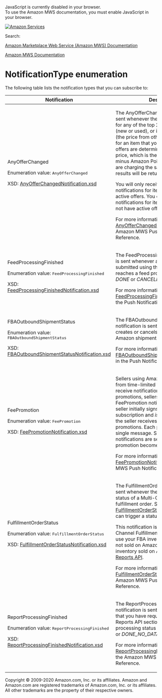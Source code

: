 <div id="MWSDX_noscript">

JavaScript is currently disabled in your browser.  
To use the Amazon MWS documentation, you must enable JavaScript in your
browser.

</div>

<div id="MWSDX_divtop">

[![Amazon
Services](https://images-na.ssl-images-amazon.com/images/G/08/mwsportal/fr_FR/amazonservices.gif "Amazon Services")](http://services.amazon.fr)

<div id="MWSDX_search">

<span id="MWSDX_searchlbl">Search:</span>

</div>

  
<span id="MWSDX_titlebar">[Amazon Marketplace Web Service (Amazon MWS)
Documentation](https://developer.amazonservices.fr/gp/mws/docs.html)</span>

</div>

<div id="MWSDX_divbottom">

<div id="MWSDX_divleft">

<div id="MWSDX_toc">

</div>

</div>

<div id="MWSDX_divright">

<div id="MWSDX_content">

<span id="MWSDX_breadcrumbs">[Amazon MWS
Documentation](https://developer.amazonservices.fr/gp/mws/docs.html)</span>

<div id="Subscriptions_NotificationType" class="nested0">

NotificationType enumeration
============================

<div class="body">

The following table lists the notification types that you can subscribe
to:

<div class="tablenoborder">

<table class="table" data-cellpadding="4" data-cellspacing="0" data-summary="" data-frame="border" data-border="1" data-rules="all">
<colgroup>
<col style="width: 50%" />
<col style="width: 50%" />
</colgroup>
<thead>
<tr class="header">
<th>Notification</th>
<th>Description</th>
</tr>
</thead>
<tbody>
<tr class="odd">
<td><span class="keyword parmname">AnyOfferChanged</span>
<p>Enumeration value: <samp class="ph codeph">AnyOfferChanged</samp></p>
<p>XSD: <a href="https://m.media-amazon.com/images/G/01/mwsportal/doc/en_US/subscriptions/AnyOfferChangedNotification._CB467003493_.xsd" class="xref">AnyOfferChangedNotification.xsd</a></p></td>
<td><p>The <span class="keyword parmname">AnyOfferChanged</span> notification is sent whenever there is a listing change for any of the top 20 offers, by condition (new or used), or if the external price (the price from other retailers) changes for an item that you sell. The top 20 offers are determined by the landed price, which is the price plus shipping minus Amazon Points. If multiple sellers are charging the same landed price, the results will be returned in random order.</p>
<p>You will only receive <span class="keyword parmname">AnyOfferChanged</span> notifications for items for which you have active offers. You cannot subscribe to notifications for items for which you do not have active offers.</p>
<p>For more information, see <a href="../notifications/Notifications_AnyOfferChangedNotification.md" class="xref">AnyOfferChangedNotification</a> in the <span class="ph">Amazon MWS</span> <span class="ph">Push Notifications</span> Reference.</p></td>
</tr>
<tr class="even">
<td><span class="keyword parmname">FeedProcessingFinished</span>
<p>Enumeration value: <samp class="ph codeph">FeedProcessingFinished</samp></p>
<p>XSD: <a href="https://m.media-amazon.com/images/G/01/mwsportal/doc/en_US/subscriptions/FeedProcessingFinishedNotification.xsd" class="xref">FeedProcessingFinishedNotification.xsd</a></p></td>
<td><p><span class="ph">The <span class="keyword parmname">FeedProcessingFinished</span> notification is sent whenever any feed that you have submitted using the <span class="ph">Feeds API section</span> reaches a feed processing status of <var class="keyword varname">DONE</var> or <var class="keyword varname">CANCELLED</var>.</span></p>
<p>For more information, see <a href="../notifications/Notifications_FeedProcessingFinishedNotification.md" class="xref">FeedProcessingFinishedNotification</a> in the <span class="ph">Push Notifications</span> Reference.</p></td>
</tr>
<tr class="odd">
<td><span class="keyword parmname">FBAOutboundShipmentStatus</span>
<p>Enumeration value: <samp class="ph codeph">FBAOutboundShipmentStatus</samp></p>
<p>XSD: <a href="https://m.media-amazon.com/images/G/01/mwsportal/doc/en_US/subscriptions/FBAOutboundShipmentStatusNotification.xsd" class="xref">FBAOutboundShipmentStatusNotification.xsd</a></p></td>
<td><p>The <span class="keyword parmname">FBAOutboundShipmentStatus</span> notification is sent whenever Amazon creates or cancels a <span class="ph">Fulfillment by Amazon</span> shipment for a seller.</p>
<p>For more information, see <a href="../notifications/Notifications_FBAOutboundShipmentStatusNotification.md" class="xref">FBAOutboundShipmentStatusNotification</a> in the <span class="ph">Push Notifications</span> Reference.</p></td>
</tr>
<tr class="even">
<td><span class="keyword parmname">FeePromotion</span>
<p>Enumeration value: <samp class="ph codeph">FeePromotion</samp></p>
<p>XSD: <a href="http://g-ec2.images-amazon.com/images/G/01/mwsportal/doc/en_US/subscriptions/FeePromotionNotification.xsd" class="xref">FeePromotionNotification.xsd</a></p></td>
<td><p><span class="ph">Sellers using <span class="ph">Amazon MWS</span> can benefit from time-limited fee promotions. To receive notification of available fee promotions, sellers must subscribe to <span class="keyword parmname">FeePromotion</span> notification. When the seller initially signs up for the subscription and <var class="keyword varname">isEnabled</var> is set to <em>true</em>, the seller receives all currently active promotions. Each promotion is sent as a single message. Subsequent promotion notifications are sent when the promotion becomes active. </span></p>
<p>For more information, see <a href="../notifications/Notifications_FeePromotionNotification.md" class="xref">FeePromotionNotification</a> in the <span class="ph">Amazon MWS</span> <span class="ph">Push Notifications</span> Reference.</p></td>
</tr>
<tr class="odd">
<td><span class="keyword parmname">FulfillmentOrderStatus</span>
<p>Enumeration value: <samp class="ph codeph">FulfillmentOrderStatus</samp></p>
<p>XSD: <a href="http://g-ec2.images-amazon.com/images/G/01/mwsportal/doc/en_US/subscriptions/FulfillmentOrderStatusNotification.xsd" class="xref">FulfillmentOrderStatusNotification.xsd</a></p></td>
<td><p>The <span class="keyword parmname">FulfillmentOrderStatus</span> notification is sent whenever there is a change in the status of a <span class="ph">Multi-Channel Fulfillment</span> fulfillment order. See <a href="../notifications/Notifications_FulfillmentOrderStatusNotification.md#FulfillmentOrderStatusNotification__FulfillmentOrderStatus_row" class="xref"><span class="keyword parmname">FulfillmentOrderStatus</span></a> for the events that can trigger a status change.</p>
<p>This notification is only for <span class="ph">Multi-Channel Fulfillment</span> orders where you use your FBA inventory to fulfill orders not sold on Amazon. To track FBA inventory sold on Amazon, use the <a href="../reports/Reports_ReportType.md#ReportTypeCategories__FBAReports" class="xref">MWS Reports API</a>.</p>
<p>For more information, see <a href="../notifications/Notifications_FulfillmentOrderStatusNotification.md" class="xref">FulfillmentOrderStatusNotification</a> in the <span class="ph">Amazon MWS</span> <span class="ph">Push Notifications</span> Reference.</p></td>
</tr>
<tr class="even">
<td><span class="keyword parmname">ReportProcessingFinished</span>
<p>Enumeration value: <samp class="ph codeph">ReportProcessingFinished</samp></p>
<p>XSD: <a href="https://m.media-amazon.com/images/G/01/mwsportal/doc/en_US/subscriptions/ReportProcessingFinishedNotification.xsd" class="xref">ReportProcessingFinishedNotification.xsd</a></p></td>
<td><p><span class="ph">The <span class="keyword parmname">ReportProcessingFinished</span> notification is sent whenever any report that you have requested using the <span class="ph">Reports API section</span> reaches a report processing status of <var class="keyword varname">DONE</var>, <var class="keyword varname">CANCELLED</var>, or <var class="keyword varname">DONE_NO_DATA</var>.</span></p>
<p>For more information, see <a href="../notifications/Notifications_ReportProcessingFinishedNotification.md" class="xref">ReportProcessingFinishedNotification</a> in the <span class="ph">Amazon MWS</span> <span class="ph">Push Notifications</span> Reference.</p></td>
</tr>
</tbody>
</table>

</div>

</div>

</div>

<div id="MWSDX_footer">

Copyright © 2009-2020 Amazon.com, Inc. or its affiliates. Amazon and
Amazon.com are registered trademarks of Amazon.com, Inc. or its
affiliates. All other trademarks are the property of their respective
owners.

</div>

</div>

</div>

<div style="clear: both;">

</div>

</div>
